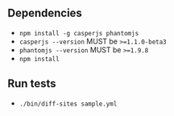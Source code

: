 ## Dependencies

- `npm install -g casperjs phantomjs`
- `casperjs --version` MUST be `>=1.1.0-beta3`
- `phantomjs --version` MUST be `>=1.9.8`
- `npm install`

## Run tests

- `./bin/diff-sites sample.yml`
